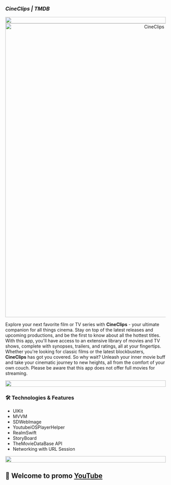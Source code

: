 ### *CineClips | TMDB*
<p align="center">
<img src="https://i.imgur.com/dBaSKWF.gif" height="20" width="100%">

<img width="920" alt="CineClips" src="https://i.postimg.cc/tR23qFcq/2023-03-31-15-02-54.png">

Explore your next favorite film or TV series with **CineClips** - your ultimate companion for all things cinema. Stay on top of the latest releases and upcoming productions, and be the first to know about all the hottest titles. With this app, you'll have access to an extensive library of movies and TV shows, complete with synopses, trailers, and ratings, all at your fingertips. Whether you're looking for classic films or the latest blockbusters, **CineClips** has got you covered. So why wait? Unleash your inner movie buff and take your cinematic journey to new heights, all from the comfort of your own couch. Please be aware that this app does not offer full movies for streaming.

<p align="center">
<img src="https://i.imgur.com/dBaSKWF.gif" height="20" width="100%">

### 🛠️ Technologies & Features

- UIKit
- MVVM
- SDWebImage
- YoutubeiOSPlayerHelper
- RealmSwift
- StoryBoard
- TheMovieDataBase API
- Networking with URL Session


<p align="center">
<img src="https://i.imgur.com/dBaSKWF.gif" height="20" width="100%">



 ## 🎥 Welcome to promo [YouTube](https://youtu.be/X7jHHQw5QvY)
